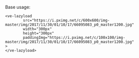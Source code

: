 Base usage:

    <ve-lazyload
            src="https://i.pximg.net/c/600x600/img-master/img/2017/11/30/01/10/17/66095083_p0_master1200.jpg"
            width="300px"
            height="300px"
            paddingImg="https://i.pximg.net/c/100x100/img-master/img/2017/11/30/01/10/17/66095083_p0_master1200.jpg"
    >
    </ve-lazyload>
